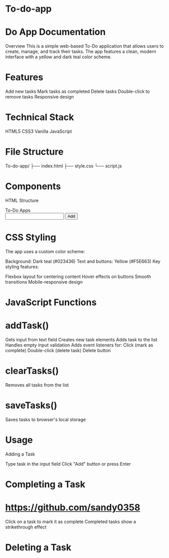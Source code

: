 # To-do-app

# Do App Documentation
Overview
This is a simple web-based To-Do application that allows users to create, manage, and track their tasks. The app features a clean, modern interface with a yellow and dark teal color scheme.

# Features
Add new tasks
Mark tasks as completed
Delete tasks
Double-click to remove tasks
Responsive design

# Technical Stack
HTML5
CSS3
Vanilla JavaScript

# File Structure
To-do-app/
├── index.html
├── style.css
└── script.js

# Components
HTML Structure
<!DOCTYPE html>
<html lang="en">
    <!-- ...existing code... -->
    <div class="container">
        <div class="header">To-Do Apps</div>
        <div class="input-container">
            <input type="text" id="task-input">
            <button class="add-btn">Add</button>
        </div>
        <ul class="todo-list" id="task-list"></ul>
    </div>
    <!-- ...existing code... -->
</html>

# CSS Styling
The app uses a custom color scheme:

Background: Dark teal (#023436)
Text and buttons: Yellow (#F5E663)
Key styling features:

Flexbox layout for centering content
Hover effects on buttons
Smooth transitions
Mobile-responsive design

# JavaScript Functions
  # addTask()
Gets input from text field
Creates new task elements
Adds task to the list
Handles empty input validation
Adds event listeners for:
Click (mark as complete)
Double-click (delete task)
Delete button
# clearTasks()
Removes all tasks from the list
# saveTasks()
Saves tasks to browser's local storage
# Usage
Adding a Task

Type task in the input field
Click "Add" button or press Enter
# Completing a Task

# https://github.com/sandy0358
Click on a task to mark it as complete
Completed tasks show a strikethrough effect
# Deleting a Task



